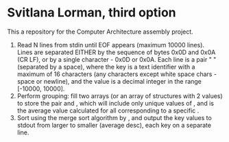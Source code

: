 # Svitlana Lorman, third option
This a repository for the Computer Architecture assembly project.
<ol>
<li> Read N lines from stdin until EOF appears (maximum 10000 lines). </li>
Lines are separated EITHER by the sequence of bytes 0x0D and 0x0A (CR LF), or by a single character - 0x0D or 0x0A.
Each line is a pair "<key> <value>" (separated by a space), where the key is a text identifier with a maximum of 16 characters (any characters except white space chars - space or newline), and the value is a decimal integer in the range [-10000, 10000].
<li> Perform grouping: fill two arrays (or an array of structures with 2 values) to store the pair <key> and <average>, which will include only unique values of <key>, and <average> is the average value calculated for all <value> corresponding to a specific <key>. </li> 
<li> Sort using the merge sort algorithm by <average>, and output the key values to stdout from larger to smaller (average desc), each key on a separate line.</li>

</ol>
